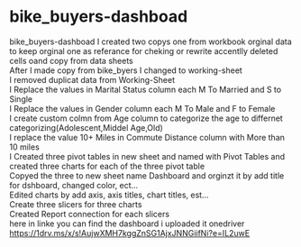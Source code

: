 # bike_buyers-dashboad
bike_buyers-dashboad
I created two copys one from workbook orginal data to keep orginal one as referance  for cheking or rewrite accentlly deleted cells oand copy from data sheets					
After I made copy from bike_byers I changed to working-sheet  						
I removed duplicat data  from Working-Sheet						
I Replace the values in Marital Status column each M To Married and S to Single						
I Replace the values in Gender column each M To Male and F to Female						
I create custom colmn from Age column  to categorize  the age to differnet categorizing(Adolescent,Middel Age,Old)  						
I replace the value 10+ Miles in Commute Distance  column with  More than 10 miles						
I Created three pivot tables in new sheet and named with Pivot Tables and created three charts for each of the three pivot table						
Copyed the three to new sheet name Dashboard and orginzt it by add title for dshboard, changed color, ect…						
Edited charts by add axis,  axis titles, chart titles, est…						
Create three slicers for three charts						
Created Report connection for each slicers						
here in linke you can find the dashboard i uploaded it onedriver https://1drv.ms/x/s!AujwXMH7kggZnSG1AjxJNNGiifNi?e=IL2uwE
